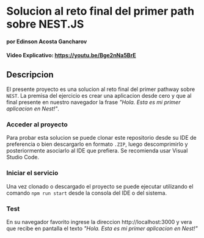 # Solucion al reto final del primer path sobre NEST.JS

#### por  **Edinson Acosta Gancharov**


#### Video Explicativo: https://youtu.be/Bge2nNa5BrE

## Descripcion

El presente proyecto es una solucion al reto final del primer pathway sobre `NEST`.
La premisa del ejercicio es crear una aplicacion desde cero y que al final presente en nuestro navegador la frase *"Hola. Esta es mi primer aplicacion en Nest!"*.

### Acceder al proyecto
Para probar esta solucion se puede clonar este repositorio desde su IDE de preferencia o bien descargarlo en formato `.ZIP`, luego descomprimirlo y posteriormente asociarlo al IDE que prefiera.
Se recomienda usar Visual Studio Code.

### Iniciar el servicio
Una vez clonado o descargado el proyecto se puede ejecutar utilizando el comando `npm run start` desde la consola del IDE o del sistema.

### Test

En su navegador favorito ingrese la direccion http://localhost:3000 y vera que recibe en pantalla el texto *"Hola. Esta es mi primer aplicacion en Nest!"*

